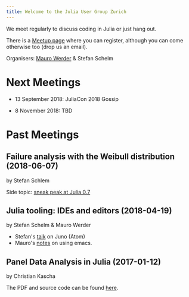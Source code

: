```yaml
---
title: Welcome to the Julia User Group Zurich
---
```


We meet regularly to discuss coding in Julia or just hang out.

There is a
[Meetup page](https://www.meetup.com/de-DE/Zurich-Julia-User-Group/)
where you can register, although you can come otherwise too (drop us
an email).

Organisers: [Mauro Werder](https://github.com/mauro3/) & Stefan Schelm

# Next Meetings

- 13 September 2018: JuliaCon 2018 Gossip

- 8 November 2018: TBD

# Past Meetings

## Failure analysis with the Weibull distribution (2018-06-07)
by Stefan Schlem


Side topic: [sneak peak at Julia 0.7](talks/talk-2018-06/julia-07.md)

## Julia tooling: IDEs and editors (2018-04-19)
by Stefan Schelm & Mauro Werder

- Stefan's [talk](https://raw.githubusercontent.com/julia-users-zurich/julia-users-zurich.github.io/master/talks/talk-2018-04/Julia_IDEs.pdf) on Juno (Atom)
- Mauro's [notes](talks/talk-2018-04/emacs.md) on using emacs.

## Panel Data Analysis in Julia (2017-01-12)
by Christian Kascha

The PDF and source code can be found [here](https://github.com/julia-users-zurich/julia-users-zurich.github.io/tree/master/talks/talk-2017-01).
